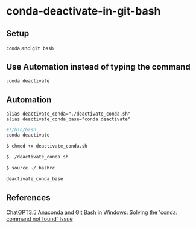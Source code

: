 # conda-deactivate-in-git-bash

## Setup

`conda` and `git bash`

## Use Automation instead of typing the command

``` bash
conda deactivate
```

## Automation

``` .bashrc
alias deactivate_conda="./deactivate_conda.sh"
alias deactivate_conda_base="conda deactivate"
```

``` deactivate_conda.sh
#!/bin/bash
conda deactivate
```

``` bash
$ chmod +x deactivate_conda.sh
```

``` bash
$ ./deactivate_conda.sh
```

``` bash
$ source ~/.bashrc
```

``` bash
deactivate_conda_base
```

## References

[ChatGPT3.5](https://chat.openai.com/)
[Anaconda and Git Bash in Windows: Solving the 'conda: command not found' Issue](https://saturncloud.io/blog/anaconda-and-git-bash-in-windows-solving-the-conda-command-not-found-issue/)
